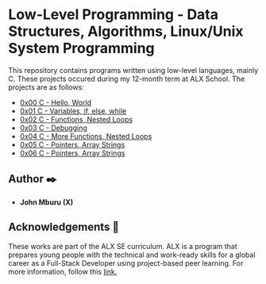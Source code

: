 # Low-Level Programming - Data Structures, Algorithms, Linux/Unix System Programming

This repository contains programs written using low-level languages, mainly C. These projects occured during my 12-month term at ALX School. The projects are as follows:
<ul>
<li>
<a href="https://github.com/mburuxx/alx-low_level_programming/tree/master/0x00-hello_world"> 0x00 C - Hello, World </a>
</li>
<li>
<a href="https://github.com/mburuxx/alx-low_level_programming/tree/master/0x01-variables_if_else_while"> 0x01 C - Variables, if, else, while </a>
</li>
<li>
 <a href="https://github.com/mburuxx/alx-low_level_programming/tree/master/0x02-functions_nested_loops"> 0x02 C - Functions, Nested Loops </a>
 </li>
 <li>
 <a href="https://github.com/mburuxx/alx-low_level_programming/tree/master/0x03-debugging"> 0x03 C - Debugging </a>
  </li>
  <li>
    <a href="https://github.com/mburuxx/alx-low_level_programming/tree/master/0x04-more_functions_nested_loops"> 0x04 C - More Functions, Nested Loops </a>
  </li>
  <li>
    <a href="https://github.com/mburuxx/alx-low_level_programming/tree/master/0x05-pointers_arrays_strings"> 0x05 C - Pointers, Array Strings </a>
  </li>
  <li>
    <a href="https://github.com/mburuxx/alx-low_level_programming/tree/master/0x06-pointers_arrays_strings"> 0x06 C - Pointers, Array Strings </a>
  </li>
</ul>

## Author :black_nib:
<ul>
<li> <b>John Mburu (X)</b> </li>
</ul>

## Acknowledgements :pray:
These works are part of the ALX SE curriculum. ALX is a program that prepares young people with the technical and work-ready skills for a global career as a Full-Stack Developer using project-based peer learning. For more information, follow this <a href= "https://www.alxafrica.com/">link. </a>
